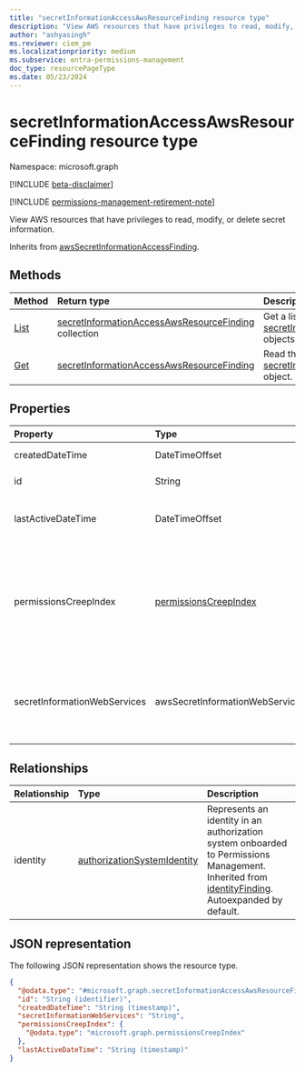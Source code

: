 ```yaml
---
title: "secretInformationAccessAwsResourceFinding resource type"
description: "View AWS resources that have privileges to read, modify, or delete secret information."
author: "ashyasingh"
ms.reviewer: ciem_pm
ms.localizationpriority: medium
ms.subservice: entra-permissions-management
doc_type: resourcePageType
ms.date: 05/23/2024
---
```


# secretInformationAccessAwsResourceFinding resource type

Namespace: microsoft.graph

[!INCLUDE [beta-disclaimer](../../includes/beta-disclaimer.md)]

[!INCLUDE [permissions-management-retirement-note](../../includes/permissions-management-retirement-note.md)]

View AWS resources that have privileges to read, modify, or delete secret information.

Inherits from [awsSecretInformationAccessFinding](../resources/awssecretinformationaccessfinding.md).

## Methods
|Method|Return type|Description|
|:---|:---|:---|
|[List](../api/secretinformationaccessawsresourcefinding-list.md)|[secretInformationAccessAwsResourceFinding](../resources/secretinformationaccessawsresourcefinding.md) collection|Get a list of the [secretInformationAccessAwsResourceFinding](../resources/secretinformationaccessawsresourcefinding.md) objects and their properties.|
|[Get](../api/secretinformationaccessawsresourcefinding-get.md)|[secretInformationAccessAwsResourceFinding](../resources/secretinformationaccessawsresourcefinding.md)|Read the properties and relationships of a [secretInformationAccessAwsResourceFinding](../resources/secretinformationaccessawsresourcefinding.md) object.|


## Properties
|Property|Type|Description|
|:---|:---|:---|
|createdDateTime|DateTimeOffset|Defines when the finding was created. Inherited from [finding](../resources/finding.md).|
|id|String|Unique identifier for the finding. Inherited from [entity](../resources/entity.md).|
|lastActiveDateTime|DateTimeOffset|Defines the last time the identity in this finding executed an authorization system action. Inherited from [awsSecretInformationAccessFinding](../resources/awssecretinformationaccessfinding.md).|
|permissionsCreepIndex|[permissionsCreepIndex](../resources/permissionscreepindex.md)|A score for an identity's excessive permissions that is classified into three buckets: 0-33: low, 34-66: medium, 67-100: high. This property and its values are a snapshot as of when the finding was created and might not reflect the current score for the identity. Supports `$filter` (`gt`) and `$orderby`. Inherited from [awsSecretInformationAccessFinding](../resources/awssecretinformationaccessfinding.md).|
|secretInformationWebServices|awsSecretInformationWebServices|AWS secret stores which can be accessed by the user, role, resource or serverless function Inherited from [awsSecretInformationAccessFinding](../resources/awssecretinformationaccessfinding.md).The possible values are: `secretsManager`, `certificateAuthority`, `cloudHsm`, `certificateManager`, `unknownFutureValue`.|

## Relationships
|Relationship|Type|Description|
|:---|:---|:---|
|identity|[authorizationSystemIdentity](../resources/authorizationsystemidentity.md)|Represents an identity in an authorization system onboarded to Permissions Management. Inherited from [identityFinding](../resources/identityfinding.md). Autoexpanded by default.|

## JSON representation
The following JSON representation shows the resource type.
<!-- {
  "blockType": "resource",
  "keyProperty": "id",
  "@odata.type": "microsoft.graph.secretInformationAccessAwsResourceFinding",
  "baseType": "microsoft.graph.awsSecretInformationAccessFinding",
  "openType": false
}
-->
``` json
{
  "@odata.type": "#microsoft.graph.secretInformationAccessAwsResourceFinding",
  "id": "String (identifier)",
  "createdDateTime": "String (timestamp)",
  "secretInformationWebServices": "String",
  "permissionsCreepIndex": {
    "@odata.type": "microsoft.graph.permissionsCreepIndex"
  },
  "lastActiveDateTime": "String (timestamp)"
}
```


